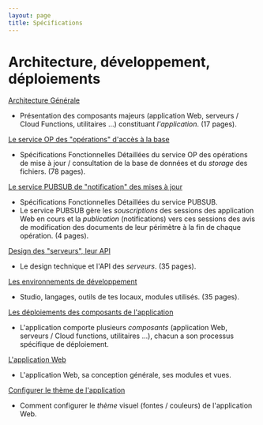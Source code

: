 ```yaml
---
layout: page
title: Spécifications
---
```


# Architecture, développement, déploiements

[Architecture Générale](tech/architecturegen.html)
- Présentation des composants majeurs (application Web, serveurs / Cloud Functions, utilitaires ...) constituant _l'application_. (17 pages).

[Le service OP des "opérations" d'accès à la base](tech/sfd_op-db-st.html)
- Spécifications Fonctionnelles Détaillées du service OP des opérations de mise à jour / consultation de la base de données et du _storage_ des fichiers. (78 pages).

[Le service PUBSUB de "notification" des mises à jour](tech/sfd_pubsub.html)
- Spécifications Fonctionnelles Détaillées du service PUBSUB.
- Le service PUBSUB gère les _souscriptions_ des sessions des application Web en cours et la _publication_ (notifications) vers ces sessions des avis de modification des documents de leur périmètre à la fin de chaque opération. (4 pages).

[Design des "serveurs", leur API](tech/apiserveur.html)
- Le design technique et l'API des _serveurs_. (35 pages).

[Les environnements de développement](tech/developpement.html)
- Studio, langages, outils de tes locaux, modules utilisés. (35 pages).

[Les déploiements des composants de l'application](tech/deploiements.html)
- L'application comporte plusieurs _composants_ (application Web, serveurs / Cloud functions, utilitaires ...), chacun a son processus spécifique de déploiement.

[L'application Web](tech/applicationweb.html)
- L'application Web, sa conception générale, ses modules et vues.

[Configurer le thème de l'application](tech/theme.html)
- Comment configurer le _thème_ visuel (fontes / couleurs) de l'application Web.
